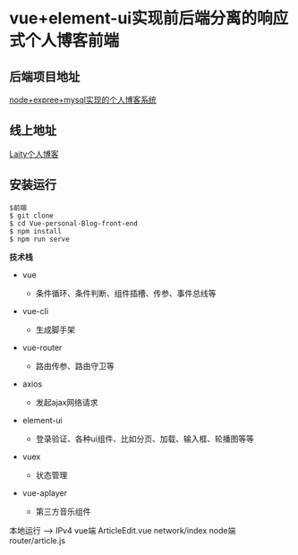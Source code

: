 # vue+element-ui实现前后端分离的响应式个人博客前端

## 后端项目地址 

[node+expree+mysql实现的个人博客系统]()

## 线上地址 

[Laity个人博客](http://wikq.xyz)


## 安装运行
```
$前端
$ git clone 
$ cd Vue-personal-Blog-front-end
$ npm install
$ npm run serve
```

**技术栈**

- vue 
  -  条件循环、条件判断、组件插槽、传参、事件总线等
- vue-cli 
  -  生成脚手架 
- vue-router  
  - 路由传参、路由守卫等
- axios  
  -  发起ajax网络请求 
- element-ui 
  - 登录验证、各种ui组件、比如分页、加载、输入框、轮播图等等
- vuex
  - 状态管理

- vue-aplayer
  - 第三方音乐组件

本地运行 --> IPv4
vue端
ArticleEdit.vue
network/index
node端
router/article.js
